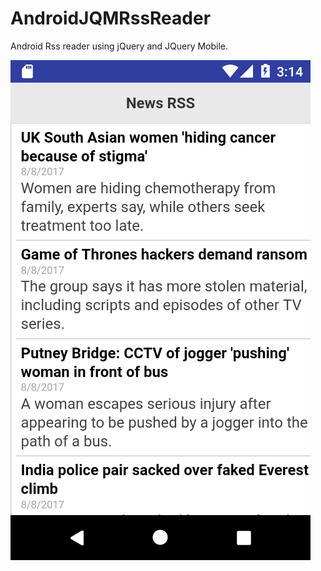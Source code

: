 # AndroidJQMRssReader
Android Rss reader using jQuery and JQuery Mobile.

![Screenshot](https://github.com/fida1989/AndroidJQMRssReader/blob/master/Screenshot_1502183685.png)
